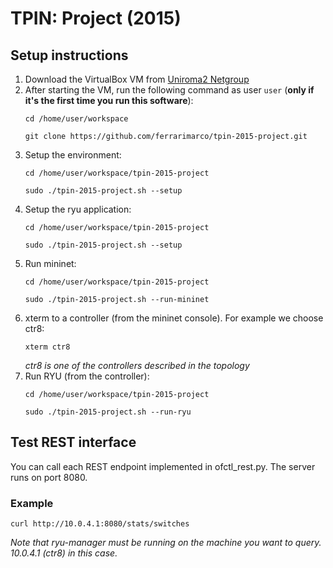 # TPIN: Project (2015)
## Setup instructions

1. Download the VirtualBox VM from [Uniroma2 Netgroup](http://netgroup.uniroma2.it/twiki/bin/view/Oshi/WebHome#AnchorSoftDown)
2. After starting the VM, run the following command as user `user` (**only if it's the first time you run this software**):
    ```
    cd /home/user/workspace
    
    git clone https://github.com/ferrarimarco/tpin-2015-project.git
    ```
3. Setup the environment:
    ```
    cd /home/user/workspace/tpin-2015-project
    
    sudo ./tpin-2015-project.sh --setup
    ```
4. Setup the ryu application:
    ```
    cd /home/user/workspace/tpin-2015-project
    
    sudo ./tpin-2015-project.sh --setup
    ```
5. Run mininet:
    ```
    cd /home/user/workspace/tpin-2015-project
    
    sudo ./tpin-2015-project.sh --run-mininet
    ```
6. xterm to a controller (from the mininet console). For example we choose ctr8:
    ```
    xterm ctr8
    ```
    *ctr8 is one of the controllers described in the topology*
7. Run RYU (from the controller):
    ```
    cd /home/user/workspace/tpin-2015-project
    
    sudo ./tpin-2015-project.sh --run-ryu
    ```
    
## Test REST interface
You can call each REST endpoint implemented in ofctl_rest.py. The server runs on port 8080.

### Example
```
curl http://10.0.4.1:8080/stats/switches
```
*Note that ryu-manager must be running on the machine you want to query. 10.0.4.1 (ctr8) in this case.*

